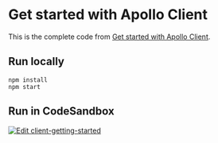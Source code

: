 # Get started with Apollo Client

This is the complete code from [Get started with Apollo Client](https://www.apollographql.com/docs/react/get-started).

## Run locally

```shell
npm install
npm start
```

## Run in CodeSandbox

<a href="https://codesandbox.io/s/github/apollographql/docs-examples/tree/main/apollo-client/v3/getting-started?fontsize=14&hidenavigation=1&theme=dark">
  <img alt="Edit client-getting-started" src="https://codesandbox.io/static/img/play-codesandbox.svg">
</a>
